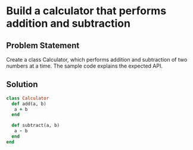 # Build a calculator that performs addition and subtraction

## Problem Statement
Create a class Calculator, which performs addition and subtraction of two numbers at a time. The sample code explains the expected API.

## Solution

```ruby
class Calculator
  def add(a, b)
   a + b
  end

  def subtract(a, b)
   a - b
  end
end
```